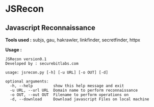 # JSRecon 

## Javascript Reconnaissance 

**Tools used :** subjs, gau, hakrawler, linkfinder, secretfinder, httpx

**Usage :**  

```  
JSRecon	version0.1
Developed by : securebitlabs.com

usage: jsrecon.py [-h] [-u URL] [-o OUT] [-d]

optional arguments:
  -h, --help         show this help message and exit
  -u URL, --url URL  Domain name to perform reconnaissance
  -o OUT, --out OUT  Filename to perform operations on
  -d, --download     Download javascript Files on local machine
```  

